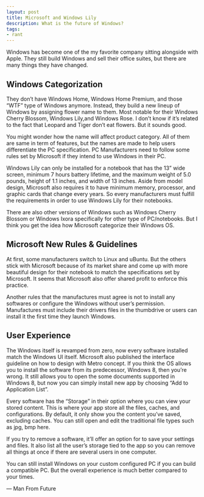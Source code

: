 ```yaml
---
layout: post
title: Microsoft and Windows Lily
description: What is the future of Windows?
tags:
- rant
---
```

Windows has become one of the my favorite company sitting alongside with Apple. They still build Windows and sell their office suites, but there are many things they have changed.

<!--more-->

## Windows Categorization

They don’t have Windows Home, Windows Home Premium, and those “WTF” type of Windows anymore. Instead, they build a new lineup of Windows by assigning flower name to them. Most notable for their Windows Cherry Blossom, Windows Lily,and Windows Rose. I don’t know if it’s related to the fact that Leopard and Tiger don’t eat flowers. But it sounds good.

You might wonder how the name will affect product category. All of them are same in term of features, but the names are made to help users differentiate the PC specification. PC Manufacturers need to follow some rules set by Microsoft if they intend to use Windows in their PC.

Windows Lily can only be installed for a notebook that has the 13” wide screen, minimum 7 hours battery lifetime, and the maximum weight of 5.0 pounds, height of 1.1 inches, and width of 13 inches. Aside from model design, Microsoft also requires it to have minimum memory, processor, and graphic cards that change every years. So every manufacturers must fulfill the requirements in order to use Windows Lily for their notebooks.

There are also other versions of Windows such as Windows Cherry Blossom or Windows Ixora specifically for other type of PC/notebooks. But I think you get the idea how Microsoft categorize their Windows OS.

## Microsoft New Rules &amp; Guidelines

At first, some manufacturers switch to Linux and uBuntu. But the others stick with Microsoft because of its market share and come up with more beautiful design for their notebook to match the specifications set by Microsoft. It seems that Microsoft also offer shared profit to enforce this practice.

Another rules that the manufactures must agree is not to install any softwares or configure the Windows without user’s permission. Manufactures must include their drivers files in the thumbdrive or users can install it the first time they launch Windows.

## User Experience

The Windows itself is revamped from zero, now every software installed match the Windows UI itself. Microsoft also published the interface guideline on how to design with Metro concept. If you think the OS allows you to install the software from its predecessor, Windows 8, then you’re wrong. It still allows you to open the some documents supported in Windows 8, but now you can simply install new app by choosing “Add to Application List”.

Every software has the “Storage” in their option where you can view your stored content. This is where your app store all the files, caches, and configurations. By default, it only show you the content you’ve saved, excluding caches. You can still open and edit the traditional file types such as jpg, bmp here.

If you try to remove a software, it’ll offer an option for to save your settings and files. It also list all the user’s storage tied to the app so you can remove all things at once if there are several users in one computer.

You can still install Windows on your custom configured PC if you can build a compatible PC. But the overall experience is much better compared to your times.

— Man From Future
